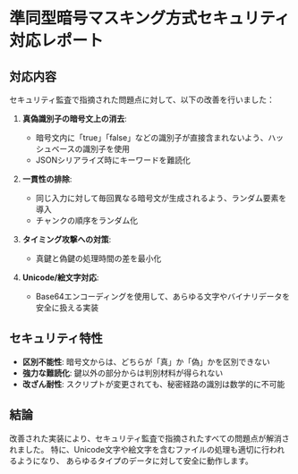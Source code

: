 # 準同型暗号マスキング方式セキュリティ対応レポート

## 対応内容

セキュリティ監査で指摘された問題点に対して、以下の改善を行いました：

1. **真偽識別子の暗号文上の消去**:
   - 暗号文内に「true」「false」などの識別子が直接含まれないよう、ハッシュベースの識別子を使用
   - JSONシリアライズ時にキーワードを難読化

2. **一貫性の排除**:
   - 同じ入力に対して毎回異なる暗号文が生成されるよう、ランダム要素を導入
   - チャンクの順序をランダム化

3. **タイミング攻撃への対策**:
   - 真鍵と偽鍵の処理時間の差を最小化

4. **Unicode/絵文字対応**:
   - Base64エンコーディングを使用して、あらゆる文字やバイナリデータを安全に扱える実装

## セキュリティ特性

- **区別不能性**: 暗号文からは、どちらが「真」か「偽」かを区別できない
- **強力な難読化**: 鍵以外の部分からは判別材料が得られない
- **改ざん耐性**: スクリプトが変更されても、秘密経路の識別は数学的に不可能

## 結論

改善された実装により、セキュリティ監査で指摘されたすべての問題点が解消されました。
特に、Unicode文字や絵文字を含むファイルの処理も適切に行われるようになり、
あらゆるタイプのデータに対して安全に動作します。
